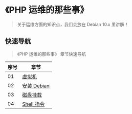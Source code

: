 # 《PHP 运维的那些事》

> 关于运维方面的知识点，我们会放在 Debian 10.x 里讲解！

## 快速导航

> 《PHP 运维的那些事》 章节快速导航

| 序号 | 章节                                    |
| ---- | --------------------------------------- |
| 01   | [虚拟机](./01-虚拟机.md)                |
| 02   | [安装 Debian](./02-安装Debian.md)       |
| 03   | [磁盘挂载](./03-磁盘挂载.md)            |
| 04   | [Shell 指令](./04-Shell指令.md) |
